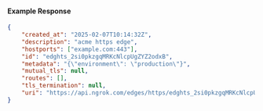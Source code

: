 <!-- Code generated for API Clients. DO NOT EDIT. -->

#### Example Response

```json
{
	"created_at": "2025-02-07T10:14:32Z",
	"description": "acme https edge",
	"hostports": ["example.com:443"],
	"id": "edghts_2si0pkzgqMRKcNlcpUgZYZ2odxB",
	"metadata": "{\"environment\": \"production\"}",
	"mutual_tls": null,
	"routes": [],
	"tls_termination": null,
	"uri": "https://api.ngrok.com/edges/https/edghts_2si0pkzgqMRKcNlcpUgZYZ2odxB"
}
```
